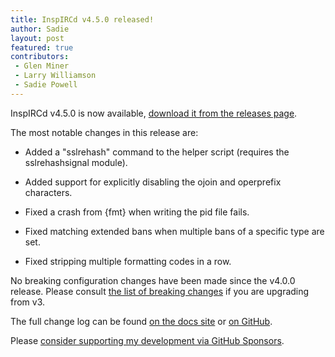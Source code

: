 ```yaml
---
title: InspIRCd v4.5.0 released!
author: Sadie
layout: post
featured: true
contributors:
 - Glen Miner
 - Larry Williamson
 - Sadie Powell
---
```


InspIRCd v4.5.0 is now available, [download it from the releases page](https://github.com/inspircd/inspircd/releases/tag/v4.5.0).

The most notable changes in this release are:

- Added a "sslrehash" command to the helper script (requires the sslrehashsignal module).

- Added support for explicitly disabling the ojoin and operprefix characters.

- Fixed a crash from {fmt} when writing the pid file fails.

- Fixed matching extended bans when multiple bans of a specific type are set.

- Fixed stripping multiple formatting codes in a row.

<!--more-->

No breaking configuration changes have been made since the v4.0.0 release. Please consult [the list of breaking changes](https://docs.inspircd.org/4/breaking-changes) if you are upgrading from v3.

The full change log can be found [on the docs site](https://docs.inspircd.org/4/change-log/#inspircd-440) or [on GitHub](https://github.com/inspircd/inspircd/compare/v4.4.0...v4.5.0).

Please [consider supporting my development via GitHub Sponsors](https://github.com/sponsors/SadieCat/).
